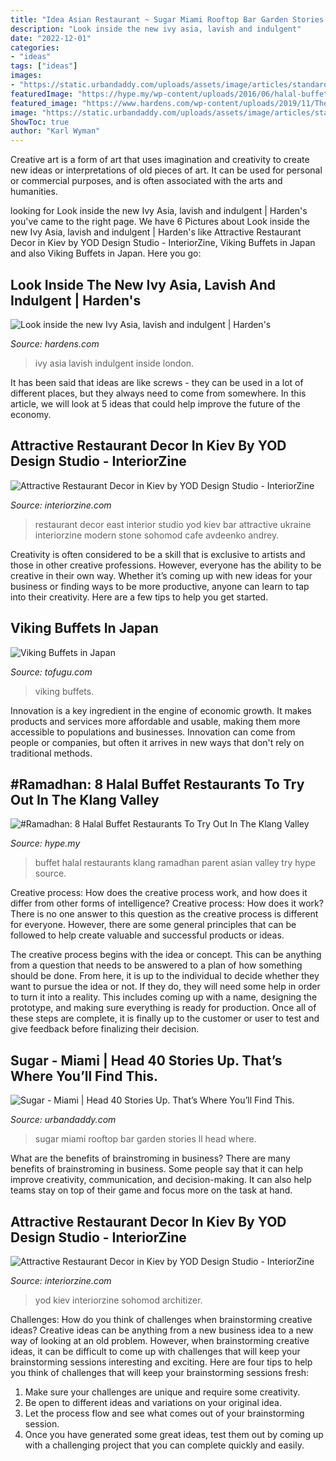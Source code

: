 ```yaml
---
title: "Idea Asian Restaurant ~ Sugar Miami Rooftop Bar Garden Stories Ll Head Where"
description: "Look inside the new ivy asia, lavish and indulgent"
date: "2022-12-01"
categories:
- "ideas"
tags: ["ideas"]
images:
- "https://static.urbandaddy.com/uploads/assets/image/articles/standard/a0c4be3008e8db7547e0bc5d69d07e42.jpg"
featuredImage: "https://hype.my/wp-content/uploads/2016/06/halal-buffet-The-Asian-Parent-.jpg"
featured_image: "https://www.hardens.com/wp-content/uploads/2019/11/The-Ivy-Asia-Interiors-2-1024x684.jpg"
image: "https://static.urbandaddy.com/uploads/assets/image/articles/standard/a0c4be3008e8db7547e0bc5d69d07e42.jpg"
ShowToc: true
author: "Karl Wyman"
---
```



Creative art is a form of art that uses imagination and creativity to create new ideas or interpretations of old pieces of art. It can be used for personal or commercial purposes, and is often associated with the arts and humanities.

	

		
looking for Look inside the new Ivy Asia, lavish and indulgent | Harden&#039;s you've came to the right page. We have 6 Pictures about Look inside the new Ivy Asia, lavish and indulgent | Harden&#039;s like Attractive Restaurant Decor in Kiev by YOD Design Studio - InteriorZine, Viking Buffets in Japan and also Viking Buffets in Japan. Here you go:
		
    
## Look Inside The New Ivy Asia, Lavish And Indulgent | Harden&#039;s

<img loading=lazy src="https://www.hardens.com/wp-content/uploads/2019/11/The-Ivy-Asia-Interiors-2-1024x684.jpg" onerror="this.onerror=null;this.src='https://tse1.mm.bing.net/th?id=OIP.6Q1L1msE0TaWhaZgl-hWdAHaE8&amp;pid=15.1';" alt="Look inside the new Ivy Asia, lavish and indulgent | Harden&#039;s">

_Source: hardens.com_

>ivy asia lavish indulgent inside london. 

	

It has been said that ideas are like screws - they can be used in a lot of different places, but they always need to come from somewhere. In this article, we will look at 5 ideas that could help improve the future of the economy.

    
## Attractive Restaurant Decor In Kiev By YOD Design Studio - InteriorZine

<img loading=lazy src="http://interiorzine.com/wp-content/uploads/2016/02/interior-decor-east-porto-restaurant-1.jpg" onerror="this.onerror=null;this.src='https://tse3.mm.bing.net/th?id=OIP.nuvNtUH87n8GEh1x75PpfgHaFR&amp;pid=15.1';" alt="Attractive Restaurant Decor in Kiev by YOD Design Studio - InteriorZine">

_Source: interiorzine.com_

>restaurant decor east interior studio yod kiev bar attractive ukraine interiorzine modern stone sohomod cafe avdeenko andrey. 

	

Creativity is often considered to be a skill that is exclusive to artists and those in other creative professions. However, everyone has the ability to be creative in their own way. Whether it’s coming up with new ideas for your business or finding ways to be more productive, anyone can learn to tap into their creativity. Here are a few tips to help you get started.

    
## Viking Buffets In Japan

<img loading=lazy src="https://files.tofugu.com/articles/japan/2012-04-09-viking-buffet/viking-buffet.jpg" onerror="this.onerror=null;this.src='https://tse3.mm.bing.net/th?id=OIP.14Yd12tvSwhnMi_OEfiY1gHaEL&amp;pid=15.1';" alt="Viking Buffets in Japan">

_Source: tofugu.com_

>viking buffets. 

	

Innovation is a key ingredient in the engine of economic growth. It makes products and services more affordable and usable, making them more accessible to populations and businesses. Innovation can come from people or companies, but often it arrives in new ways that don't rely on traditional methods.

    
## #Ramadhan: 8 Halal Buffet Restaurants To Try Out In The Klang Valley

<img loading=lazy src="https://hype.my/wp-content/uploads/2016/06/halal-buffet-The-Asian-Parent-.jpg" onerror="this.onerror=null;this.src='https://tse4.mm.bing.net/th?id=OIP.J2-AJscr2e-QzxATQaHtvwHaEK&amp;pid=15.1';" alt="#Ramadhan: 8 Halal Buffet Restaurants To Try Out In The Klang Valley">

_Source: hype.my_

>buffet halal restaurants klang ramadhan parent asian valley try hype source. 

	

Creative process: How does the creative process work, and how does it differ from other forms of intelligence?
Creative process: How does it work?
There is no one answer to this question as the creative process is different for everyone. However, there are some general principles that can be followed to help create valuable and successful products or ideas. 

The creative process begins with the idea or concept. This can be anything from a question that needs to be answered to a plan of how something should be done. From here, it is up to the individual to decide whether they want to pursue the idea or not. If they do, they will need some help in order to turn it into a reality. This includes coming up with a name, designing the prototype, and making sure everything is ready for production. Once all of these steps are complete, it is finally up to the customer or user to test and give feedback before finalizing their decision.

    
## Sugar - Miami | Head 40 Stories Up. That’s Where You’ll Find This.

<img loading=lazy src="https://static.urbandaddy.com/uploads/assets/image/articles/standard/a0c4be3008e8db7547e0bc5d69d07e42.jpg" onerror="this.onerror=null;this.src='https://tse1.mm.bing.net/th?id=OIP.FIiCwUdV8tK11HTok4ZIyAHaE8&amp;pid=15.1';" alt="Sugar - Miami | Head 40 Stories Up. That’s Where You’ll Find This.">

_Source: urbandaddy.com_

>sugar miami rooftop bar garden stories ll head where. 

	

What are the benefits of brainstroming in business?
There are many benefits of brainstroming in business. Some people say that it can help improve creativity, communication, and decision-making. It can also help teams stay on top of their game and focus more on the task at hand.

    
## Attractive Restaurant Decor In Kiev By YOD Design Studio - InteriorZine

<img loading=lazy src="https://www.interiorzine.com/wp-content/uploads/2016/02/interior-decor-east-porto-restaurant-6.jpg" onerror="this.onerror=null;this.src='https://tse2.mm.bing.net/th?id=OIP.pmItufaeIPlvfh81pmkftQHaFH&amp;pid=15.1';" alt="Attractive Restaurant Decor in Kiev by YOD Design Studio - InteriorZine">

_Source: interiorzine.com_

>yod kiev interiorzine sohomod architizer. 

	

Challenges: How do you think of challenges when brainstorming creative ideas?
Creative ideas can be anything from a new business idea to a new way of looking at an old problem. However, when brainstorming creative ideas, it can be difficult to come up with challenges that will keep your brainstorming sessions interesting and exciting. Here are four tips to help you think of challenges that will keep your brainstorming sessions fresh: 
1) Make sure your challenges are unique and require some creativity.
2) Be open to different ideas and variations on your original idea.
3) Let the process flow and see what comes out of your brainstorming session.
4) Once you have generated some great ideas, test them out by coming up with a challenging project that you can complete quickly and easily.

